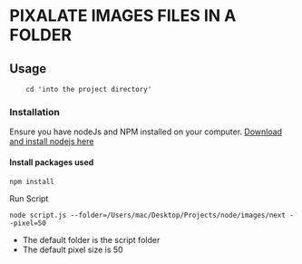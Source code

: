 # PIXALATE IMAGES FILES IN A FOLDER

## Usage
```
    cd 'into the project directory'
```

### Installation
Ensure you have nodeJs and NPM installed on your computer.
[Download and install nodejs here](https://nodejs.org/en/download/)

#### Install packages used

```
npm install
```

Run Script
```
node script.js --folder=/Users/mac/Desktop/Projects/node/images/next --pixel=50
```

- The default folder is the script folder 
- The default pixel size is 50
